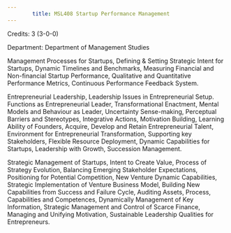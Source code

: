 ```yaml
---
        title: MSL408 Startup Performance Management
---
```

Credits: 3 (3-0-0)

Department: Department of Management Studies

Management Processes for Startups, Defining & Setting Strategic Intent for Startups, Dynamic Timelines and Benchmarks, Measuring Financial and Non-financial Startup Performance, Qualitative and Quantitative Performance Metrics, Continuous Performance Feedback System.

Entrepreneurial Leadership, Leadership Issues in Entrepreneurial Setup. Functions as Entrepreneurial Leader, Transformational Enactment, Mental Models and Behaviour as Leader, Uncertainty Sense-making, Perceptual Barriers and Stereotypes, Integrative Actions, Motivation Building, Learning Ability of Founders, Acquire, Develop and Retain Entrepreneurial Talent, Environment for Entrepreneurial Transformation, Supporting key Stakeholders, Flexible Resource Deployment, Dynamic Capabilities for Startups, Leadership with Growth, Succession Management.

Strategic Management of Startups, Intent to Create Value, Process of Strategy Evolution, Balancing Emerging Stakeholder Expectations, Positioning for Potential Competition, New Venture Dynamic Capabilities, Strategic Implementation of Venture Business Model, Building New Capabilities from Success and Failure Cycle, Auditing Assets, Process, Capabilities and Competences, Dynamically Management of Key Information, Strategic Management and Control of Scarce Finance, Managing and Unifying Motivation, Sustainable Leadership Qualities for Entrepreneurs.